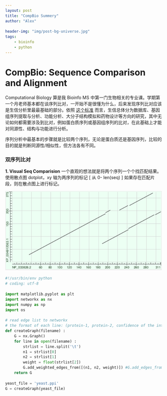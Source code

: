 ```yaml
---
layout: post
title: "CompBio Summery"
author: "Alex"

header-img: "img/post-bg-universe.jpg"
tags:
    - bioinfo
    - python
---
```

# CompBio: Sequence Comparison and Alignment

Computational Biology 算是我 Bioinfo MS 中第一门生物相关的专业课。学期第一个月老师基本都在谈序列比对，一开始不是很懂为什么，后来发现序列比对应该是生信分析里最最基础的部分。依照 [这个标准](https://www.plob.org/article/3852.html) 而言，生信总体分为数据库、基因组序列提取与分析、功能分析、大分子结构模拟和药物设计等方向的研究，其中无论如何都需要涉及到比对，例如蛋白质序列或基因组序列的比对，在此基础上才能对同源性、结构与功能进行分析。

序列分析中最基本的步骤就是比较两个序列，无论是蛋白质还是基因序列，比较的目的就是判断同源性/相似性，但方法各有不同。

### 双序列比对
__1. Visual Seq Comparision__
 一个直观的想法就是将两个序列一个个找匹配结果。使用散点图 dotplot，xy 轴为两序列的标记 [ 从 0- len(seq) ] 如果存在匹配片段，则在散点图上进行标记。
 
![](/img/posts/apoedotplot.png)

```python
#!/usr/bin/env python
# coding: utf-8

import matplotlib.pyplot as plt
import networkx as nx
import numpy as np
import os

# read edge list to networkx 
# the format of each line: (protein-1, protein-2, confidence of the interaction existence )
def createGraph(filename) :
    G = nx.Graph()
    for line in open(filename) :
        strlist = line.split('\t')
        n1 = strlist[0]
        n2 = strlist[1]
        weight = float(strlist[2])
        G.add_weighted_edges_from([(n1, n2, weight)]) #G.add_edges_from([(n1, n2)])
    return G

yeast_file = 'yeast.ppi'
G = createGraph(yeast_file)


```
